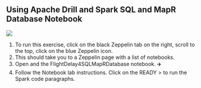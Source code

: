 
## Using Apache Drill and Spark SQL and MapR Database Notebook 
<img src="https://github.com/mapr-demos/katacoda-scenarios/raw/master/spark_flight_delays/assets/StreamDBApplication.png?raw=true width=400 height=400">

1. To run this exercise, click on the black Zeppelin tab on the right, scroll to the top, click on the blue Zeppelin icon. 
2. This should take you to a Zeppelin page with a list of notebooks.
3. Open and the FlightDelay4SQLMapRDatabase notebook. ✈️
4. Follow the Notebook lab instructions. Click on the READY > to run the Spark code paragraphs. 